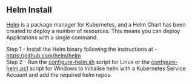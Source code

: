 ## Helm Install
[Helm](https://helm.sh/) is a package manager for Kubernetes, and a Helm Chart has been created to deploy a number of resources. This means you can deploy Applications with a single command.

Step 1 - Install the Helm binary following the instructions at - https://github.com/helm/helm  
Step 2 - Run the [configure-helm.sh](https://github.com/cloudpea/Kubernetes/blob/master/helm/configure-helm.sh) script for Linux or the [configure-helm.ps1](https://github.com/cloudpea/Kubernetes/blob/master/helm/configure-helm.ps1) script for Windows to initialise helm with a Kubernetes Service Account and add the required helm repos.